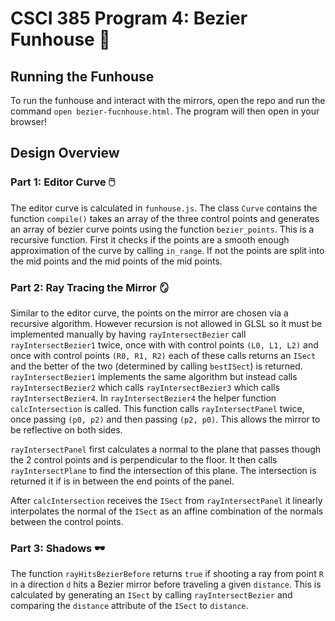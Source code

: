 # CSCI 385 Program 4: Bezier Funhouse :clown_face:

## Running the Funhouse

To run the funhouse and interact with the mirrors, open the repo and run the command `open bezier-fucnhouse.html`. The program will then open in your browser!

## Design Overview

### Part 1: Editor Curve :computer_mouse:

The editor curve is calculated in `funhouse.js`. The class `Curve` contains the function `compile()` takes an array of the three control points and generates an array of bezier curve points using the function `bezier_points`. This is a recursive function. First it checks if the points are a smooth enough approximation of the curve by calling `in_range`. If not the points are split into the mid points and the mid points of the mid points.

### Part 2: Ray Tracing the Mirror :mirror:

Similar to the editor curve, the points on the mirror are chosen via a recursive algorithm. However recursion is not allowed in GLSL so it must be implemented manually by having `rayIntersectBezier` call `rayIntersectBezier1` twice, once with with control points `(L0, L1, L2)` and once with control points `(R0, R1, R2)` each of these calls returns an `ISect` and the better of the two (determined by calling `bestISect`) is returned. `rayIntersectBezier1` implements the same algorithm but instead calls `rayIntersectBezier2` which calls `rayIntersectBezier3` which calls `rayIntersectBezier4`. In `rayIntersectBezier4` the helper function `calcIntersection` is called. This function calls `rayIntersectPanel` twice, once passing `(p0, p2)` and then passing `(p2, p0)`. This allows the mirror to be reflective on both sides.

`rayIntersectPanel` first calculates a normal to the plane that passes though the 2 control points and is perpendicular to the floor. It then calls `rayIntersectPlane` to find the intersection of this plane. The intersection is returned it if is in between the end points of the panel.

After `calcIntersection` receives the `ISect` from `rayIntersectPanel` it linearly interpolates the normal of the `ISect` as an affine combination of the normals between the control points.


### Part 3: Shadows :dark_sunglasses:

The function `rayHitsBezierBefore` returns `true` if shooting a ray from point `R` in a direction `d` hits a Bezier mirror before traveling a given `distance`. This is calculated by generating an `ISect` by calling `rayIntersectBezier` and comparing the `distance` attribute of the `ISect` to `distance`.